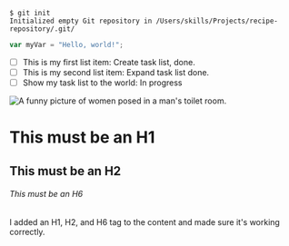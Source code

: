 ```
$ git init
Initialized empty Git repository in /Users/skills/Projects/recipe-repository/.git/
```

``` javascript
var myVar = "Hello, world!";
```


- [ ] This is my first list item: Create task list, done.
- [ ] This is my second list item: Expand task list done.
- [ ] Show my task list to the world: In progress

![A funny picture of women posed in a man's toilet room.](https://github.com/user-attachments/assets/0cfe4048-43e1-4316-b6c1-58f14a63d609)


# This must be an H1
## This must be an H2
###### This must be an H6

I added an H1, H2, and H6 tag to the content and made sure it's working correctly. 

